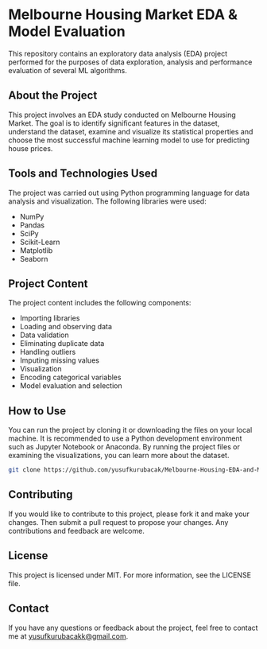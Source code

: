# Melbourne Housing Market EDA & Model Evaluation
 This repository contains an exploratory data analysis (EDA) project performed for the purposes of  data exploration, analysis and performance evaluation of several ML algorithms.

## About the Project
 This project involves an EDA study conducted on Melbourne Housing Market. The goal is to identify significant features in the dataset, understand the dataset, examine and visualize its statistical properties and choose the most successful machine learning model to use for predicting house prices.

## Tools and Technologies Used
The project was carried out using Python programming language for data analysis and visualization. The following libraries were used:

- NumPy
- Pandas
- SciPy
- Scikit-Learn
- Matplotlib
- Seaborn

## Project Content
The project content includes the following components:

- Importing libraries
- Loading and observing data
- Data validation
- Eliminating duplicate data
- Handling outliers
- Imputing missing values
- Visualization
- Encoding categorical variables
- Model evaluation and selection

## How to Use
You can run the project by cloning it or downloading the files on your local machine. It is recommended to use a Python development environment such as Jupyter Notebook or Anaconda. By running the project files or examining the visualizations, you can learn more about the dataset.

```bash
git clone https://github.com/yusufkurubacak/Melbourne-Housing-EDA-and-Model-Evaluation.git
```

## Contributing
If you would like to contribute to this project, please fork it and make your changes. Then submit a pull request to propose your changes. Any contributions and feedback are welcome.

## License
This project is licensed under MIT. For more information, see the LICENSE file.

## Contact
If you have any questions or feedback about the project, feel free to contact me at yusufkurubacakk@gmail.com.


